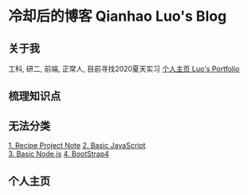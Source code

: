 # 冷却后的博客 Qianhao Luo's Blog

## 关于我
工科, 研二, 前端, 正常人, 目前寻找2020夏天实习 [个人主页 Luo's Portfolio](https://law-chain-hot.github.io/portfolio)




## 梳理知识点





## 无法分类
[1. Recipe Project Note](https://github.com/law-chain-hot/md-all-notes/issues/4)
[2. Basic JavaScript](https://github.com/law-chain-hot/md-all-notes/issues/5)  
[3. Basic Node.js](https://github.com/law-chain-hot/md-all-notes/issues/6)
[4. BootStrap4](https://github.com/law-chain-hot/md-all-notes/issues/7)  



## 个人主页


